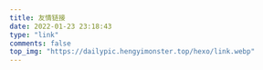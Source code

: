 ```yaml
---
title: 友情链接
date: 2022-01-23 23:18:43
type: "link"
comments: false
top_img: "https://dailypic.hengyimonster.top/hexo/link.webp"
---
```

